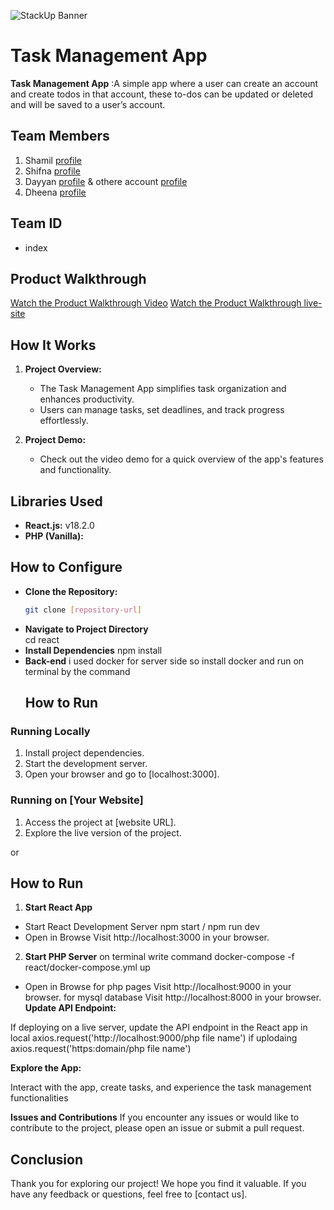 ![StackUp Banner](https://tinkerhub.frappe.cloud/files/stackup%20banner.jpeg)

# Task Management App

**Task Management App** :A simple app where a user can create an account and create todos in that account, these to-dos can be updated or deleted and will be saved to a user’s account.

## Team Members
1. Shamil [profile](https://github.com/muhammedshamil8)
2. Shifna  [profile](https://github.com/shifnashirin)
3. Dayyan [profile](https://github.com/Dayyan404) & othere account [profile](https://github.com/minhajp4323)
4. Dheena [profile](https://github.com/dheenanasrin)

## Team ID
- index


## Product Walkthrough

[Watch the Product Walkthrough Video](link-to-video)
[Watch the Product Walkthrough live-site](link-to-video)

## How It Works

1. **Project Overview:**
   - The Task Management App simplifies task organization and enhances productivity.
   - Users can manage tasks, set deadlines, and track progress effortlessly.

2. **Project Demo:**
   - Check out the video demo for a quick overview of the app's features and functionality.

## Libraries Used

- **React.js:** v18.2.0
- **PHP (Vanilla):**

## How to Configure

- **Clone the Repository:**
   ```bash
   git clone [repository-url]

- **Navigate to Project Directory**   
    cd react    
- **Install Dependencies**
    npm install
- **Back-end**
    i used docker for server side so install docker 
    and run on terminal by the command
    ## How to Run

### Running Locally

1. Install project dependencies.
2. Start the development server.
3. Open your browser and go to [localhost:3000].

### Running on [Your Website]

1. Access the project at [website URL].
2. Explore the live version of the project.

or 
## How to Run

1. **Start React App**
- Start React Development Server
   npm start / npm run dev
- Open in Browse
    Visit http://localhost:3000 in your browser.

2. **Start PHP Server**
on terminal write command
docker-compose -f react/docker-compose.yml up 
  - Open in Browse
  for php pages
    Visit http://localhost:9000 in your browser.
    for mysql database
    Visit http://localhost:8000 in your browser.
**Update API Endpoint:**

If deploying on a live server, update the API endpoint in the React app
in local 
axios.request('http://localhost:9000/php file name')
if uplodaing
axios.request('https:domain/php file name')

**Explore the App:**

Interact with the app, create tasks, and experience the task management functionalities

**Issues and Contributions**
If you encounter any issues or would like to contribute to the project, please open an issue or submit a pull request.



## Conclusion

Thank you for exploring our project! We hope you find it valuable. If you have any feedback or questions, feel free to [contact us].

